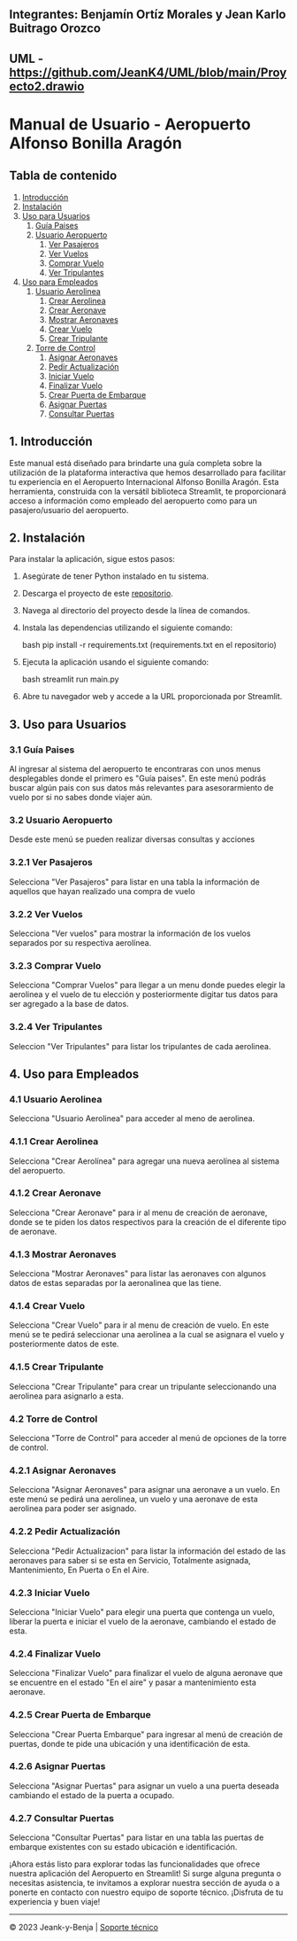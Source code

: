 Integrantes: Benjamín Ortíz Morales y Jean Karlo Buitrago Orozco
---
UML - https://github.com/JeanK4/UML/blob/main/Proyecto2.drawio
---

# Manual de Usuario - Aeropuerto Alfonso Bonilla Aragón

## Tabla de contenido
1. [Introducción](#1-introducción)
2. [Instalación](#2-instalación)
3. [Uso para Usuarios](#3-uso-para-usuarios)
    1. [Guía Paises](#31-guía-paises)
    2. [Usuario Aeropuerto](#32-usuario-aeropuerto)
        1. [Ver Pasajeros](#321-ver-pasajeros)
        2. [Ver Vuelos](#322-ver-vuelos)
        3. [Comprar Vuelo](#323-comprar-vuelo)
        4. [Ver Tripulantes](#324-ver-tripulantes)
4. [Uso para Empleados](#4-uso-para-empleados)
    1. [Usuario Aerolinea](#41-usuario-aerolinea)
        1. [Crear Aerolinea](#411-crear-aerolinea)
        2. [Crear Aeronave](#412-crear-aeronave)
        3. [Mostrar Aeronaves](#413-mostrar-aeronaves)
        4. [Crear Vuelo](#414-crear-vuelo)
        5. [Crear Tripulante](#415-crear-tripulante)
    2. [Torre de Control](#42-torre-de-control)
        1. [Asignar Aeronaves](#421-asignar-aeronaves)
        2. [Pedir Actualización](#422-pedir-actualización)
        3. [Iniciar Vuelo](#423-iniciar-vuelo)
        4. [Finalizar Vuelo](#424-finalizar-velo)
        5. [Crear Puerta de Embarque](#425-crear-puerta-embarque)
        6. [Asignar Puertas](#426-asignar-puertas)
        7. [Consultar Puertas](#427-consultar-puertas)


## 1. Introducción

Este manual está diseñado para brindarte una guía completa sobre la utilización de la plataforma interactiva que hemos desarrollado para facilitar tu experiencia en el Aeropuerto Internacional Alfonso Bonilla Aragón. Esta herramienta, construida con la versátil biblioteca Streamlit, te proporcionará acceso a información como empleado del aeropuerto como para un pasajero/usuario del aeropuerto.

## 2. Instalación

Para instalar la aplicación, sigue estos pasos:

1. Asegúrate de tener Python instalado en tu sistema.
2. Descarga el proyecto de este [repositorio](https://github.com/JeanK4/Proyecto-POO-2).
3. Navega al directorio del proyecto desde la línea de comandos.
4. Instala las dependencias utilizando el siguiente comando:

    bash
    pip install -r requirements.txt (requirements.txt en el repositorio)
  

5. Ejecuta la aplicación usando el siguiente comando:

    bash
    streamlit run main.py
    
6. Abre tu navegador web y accede a la URL proporcionada por Streamlit.

## 3. Uso para Usuarios

### 3.1 Guía Paises

Al ingresar al sistema del aeropuerto te encontraras con unos menus desplegables donde el primero es "Guía paises". En este menú podrás buscar algún pais con sus datos más relevantes para asesorarmiento de vuelo por si no sabes donde viajer aún.

### 3.2 Usuario Aeropuerto

Desde este menú se pueden realizar diversas consultas y acciones


### 3.2.1 Ver Pasajeros

Selecciona "Ver Pasajeros" para listar en una tabla la información de aquellos que hayan realizado una compra de vuelo

### 3.2.2 Ver Vuelos

Selecciona "Ver vuelos" para mostrar la información de los vuelos separados por su respectiva aerolínea.

### 3.2.3 Comprar Vuelo

Selecciona "Comprar Vuelos" para llegar a un menu donde puedes elegir la aerolinea y el vuelo de tu elección y posteriormente digitar tus datos para ser agregado a la base de datos.

### 3.2.4 Ver Tripulantes

Seleccion "Ver Tripulantes" para listar los tripulantes de cada aerolinea.

## 4. Uso para Empleados

### 4.1 Usuario Aerolinea

Selecciona "Usuario Aerolinea" para acceder al meno de aerolinea.

### 4.1.1 Crear Aerolinea

Selecciona "Crear Aerolínea" para agregar una nueva aerolínea al sistema del aeropuerto.

### 4.1.2 Crear Aeronave

Selecciona "Crear Aeronave" para ir al menu de creación de aeronave, donde se te piden los datos respectivos para la creación de el diferente tipo de aeronave.

### 4.1.3 Mostrar Aeronaves

Selecciona "Mostrar Aeronaves" para listar las aeronaves con algunos datos de estas separadas por la aeronalinea que las tiene.

### 4.1.4 Crear Vuelo

Selecciona "Crear Vuelo" para ir al menu de creación de vuelo. En este menú se te pedirá seleccionar una aerolinea a la cual se asignara el vuelo y posteriormente datos de este.

### 4.1.5 Crear Tripulante

Selecciona "Crear Tripulante" para crear un tripulante seleccionando una aerolinea para asignarlo a esta.

### 4.2 Torre de Control

Selecciona "Torre de Control" para acceder al menú de opciones de la torre de control.

### 4.2.1 Asignar Aeronaves

Selecciona "Asignar Aeronaves" para asignar una aeronave a un vuelo. En este menú se pedirá una aerolinea, un vuelo y una aeronave de esta aerolinea para poder ser asignado.

### 4.2.2 Pedir Actualización

Selecciona "Pedir Actualizacion" para listar la información del estado de las aeronaves para saber si se esta en Servicio, Totalmente asignada, Mantenimiento, En Puerta o En el Aire.

### 4.2.3 Iniciar Vuelo

Selecciona "Iniciar Vuelo" para elegir una puerta que contenga un vuelo, liberar la puerta e iniciar el vuelo de la aeronave, cambiando el estado de esta.

### 4.2.4 Finalizar Vuelo

Selecciona "Finalizar Vuelo" para finalizar el vuelo de alguna aeronave que se encuentre en el estado "En el aire" y pasar a mantenimiento esta aeronave.


### 4.2.5 Crear Puerta de Embarque

Selecciona "Crear Puerta Embarque" para ingresar al menú de creación de puertas, donde te pide una ubicación y una identificación de esta.

### 4.2.6 Asignar Puertas

Selecciona "Asignar Puertas" para asignar un vuelo a una puerta deseada cambiando el estado de la puerta a ocupado.

### 4.2.7 Consultar Puertas

Selecciona "Consultar Puertas" para listar en una tabla las puertas de embarque existentes con su estado ubicación e identificación.


¡Ahora estás listo para explorar todas las funcionalidades que ofrece nuestra aplicación del Aeropuerto en Streamlit! Si surge alguna pregunta o necesitas asistencia, te invitamos a explorar nuestra sección de ayuda o a ponerte en contacto con nuestro equipo de soporte técnico. ¡Disfruta de tu experiencia y buen viaje!

---

© 2023 Jeank-y-Benja | [Soporte técnico](https://github.com/JeanK4)
